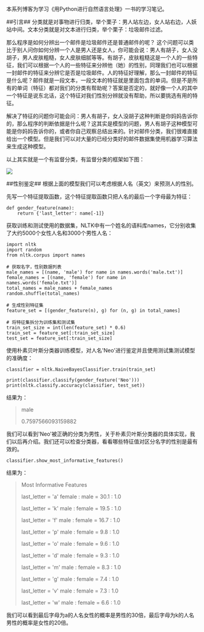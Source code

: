 本系列博客为学习《用Python进行自然语言处理》一书的学习笔记。

##引言##
分类就是对事物进行归类，举个栗子：男人站左边，女人站右边，人妖站中间。文本分类就是对文本进行归类，举个栗子：垃圾邮件过滤。

那么程序是如何分辨出一个邮件是垃圾邮件还是普通邮件的呢？
这个问题可以类比于别人问你如何分辨一个人是男人还是女人，你可能会说：男人有胡子，女人没胡子，男人皮肤粗糙，女人皮肤细腻等等。有胡子，皮肤粗糙这是一个人的一些特征，我们可以根据一个人的一些特征来分辨他（她）的性别，同理我们也可以根据一封邮件的特征来分辨它是否是垃圾邮件。人的特征好理解，那么一封邮件的特征是什么呢？邮件就是一段文本，一段文本的特征就是里面包含的单词。但是不是所有的单词（特征）都对我们的分类有帮助呢？答案是否定的，就好像一个人的其中一个特征是说东北话，这个特征对我们性别分辨就没有帮助，所以要挑选有用的特征。

解决了特征的问题你可能会问：男人有胡子，女人没胡子这种判断是你妈妈告诉你的，那么程序的判断依据是什么呢？这其实是模型的问题，男人有胡子这种模型可能是你妈妈告诉你的，或者你自己观察总结出来的。针对邮件分类，我们很难直接给出一个模型。但是我们可以对大量的已经分类好的邮件数据集使用机器学习算法来生成这种模型。

以上其实就是一个有监督分类，有监督分类的框架如下图：

![](http://www.burnelltek.com/static/img/1484036666651classify.png)

##性别鉴定##
根据上面的模型我们可以考虑根据人名（英文）来预测人的性别。

先写一个特征提取函数，这个特征提取函数只把人名的最后一个字母最为特征：
    
    def gender_feature(name):
        return {'last_letter': name[-1]}

获取训练和测试使用的数据集，NLTK中有一个姓名的语料库names，它分别收集了大约5000个女性人名和3000个男性人名：

	import nltk
	import random
	from nltk.corpus import names
    
    # 获取名字，性别数据列表
    male_names = [(name, 'male') for name in names.words('male.txt')]
    female_names = [(name, 'female') for name in names.words('female.txt')]
    total_names = male_names + female_names
    random.shuffle(total_names)

    # 生成性别特征集
    feature_set = [(gender_feature(n), g) for (n, g) in total_names]

    # 将特征集拆分为训练集和测试集
    train_set_size = int(len(feature_set) * 0.6)
    train_set = feature_set[:train_set_size]
    test_set = feature_set[:train_set_size]

使用朴素贝叶斯分类器训练模型，对人名'Neo'进行鉴定并且使用测试集测试模型的准确度：

    classifier = nltk.NaiveBayesClassifier.train(train_set)
    
    print(classifier.classify(gender_feature('Neo')))
    print(nltk.classify.accuracy(classifier, test_set))

结果为：
> male
> 
> 0.7597566093159882

我们可以看到'Neo'被正确的分类为男性，关于朴素贝叶斯分类器的具体实现，我们以后再介绍。我们还可以检查分类器，看看哪些特征值对区分名字的性别是最有效的。

    classifier.show_most_informative_features()

结果为：

> Most Informative Features
> 
> last_letter = 'a'            female : male   =     30.1 : 1.0
>             
> last_letter = 'k'              male : female =     19.5 : 1.0
> 
> last_letter = 'f'              male : female =     16.7 : 1.0
> 
> last_letter = 'p'              male : female =      9.8 : 1.0
> 
> last_letter = 'o'              male : female =      9.6 : 1.0
> 
> last_letter = 'd'              male : female =      9.3 : 1.0
> 
> last_letter = 'm'              male : female =      8.3 : 1.0
> 
> last_letter = 'g'              male : female =      7.4 : 1.0
> 
> last_letter = 'v'              male : female =      7.3 : 1.0
> 
> last_letter = 'w'              male : female =      6.6 : 1.0

我们可以看到最后字母为a的人名女性的概率是男性的30倍，最后字母为k的人名男性的概率是女性的20倍。